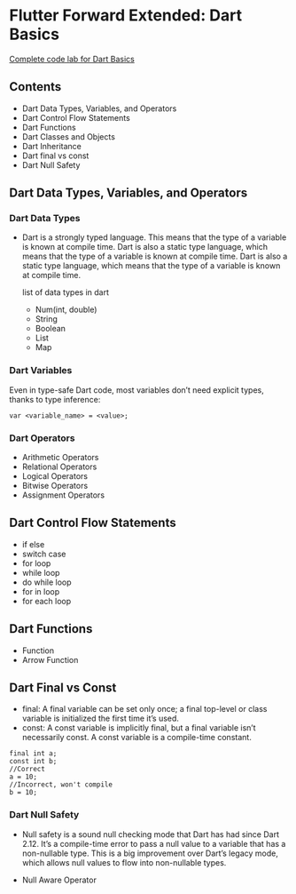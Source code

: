# Flutter Forward Extended: Dart Basics

[Complete code lab for Dart Basics](https://dart.dev/samples#classes)

## Contents

- Dart Data Types, Variables, and Operators
- Dart Control Flow Statements
- Dart Functions
- Dart Classes and Objects
- Dart Inheritance
- Dart final vs const
- Dart Null Safety

## Dart Data Types, Variables, and Operators

### Dart Data Types

- Dart is a strongly typed language. This means that the type of a variable is known at compile time. Dart is also a static type language, which means that the type of a variable is known at compile time. Dart is also a static type language, which means that the type of a variable is known at compile time.
  
  list of data types in dart
  - Num(int, double)
  - String
  - Boolean
  - List
  - Map

### Dart Variables

Even in type-safe Dart code, most variables don’t need explicit types, thanks to type inference:

```
var <variable_name> = <value>;
```

### Dart Operators

- Arithmetic Operators
- Relational Operators
- Logical Operators
- Bitwise Operators
- Assignment Operators

## Dart Control Flow Statements
- if else
- switch case
- for loop
- while loop
- do while loop
- for in loop
- for each loop

## Dart Functions
- Function
- Arrow Function

## Dart Final vs Const
- final: A final variable can be set only once; a final top-level or class variable is initialized the first time it’s used.
- const: A const variable is implicitly final, but a final variable isn’t necessarily const. A const variable is a compile-time constant.
```
final int a;
const int b;
//Correct 
a = 10;
//Incorrect, won't compile
b = 10;

```
### Dart Null Safety

- Null safety is a sound null checking mode that Dart has had since Dart 2.12. It’s a compile-time error to pass a null value to a variable that has a non-nullable type. This is a big improvement over Dart’s legacy mode, which allows null values to flow into non-nullable types.

- Null Aware Operator
